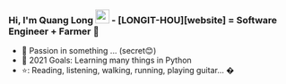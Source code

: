 ### Hi, I'm Quang Long <img src="https://media.giphy.com/media/hvRJCLFzcasrR4ia7z/giphy.gif" width="25px"> -  [LONGIT-HOU][website] = Software Engineer + Farmer 🌻 


- 🔭 Passion in something ... (secret😊)
- 💪 2021 Goals: Learning many things in Python
- ⭐: Reading, listening, walking, running, playing guitar... �

